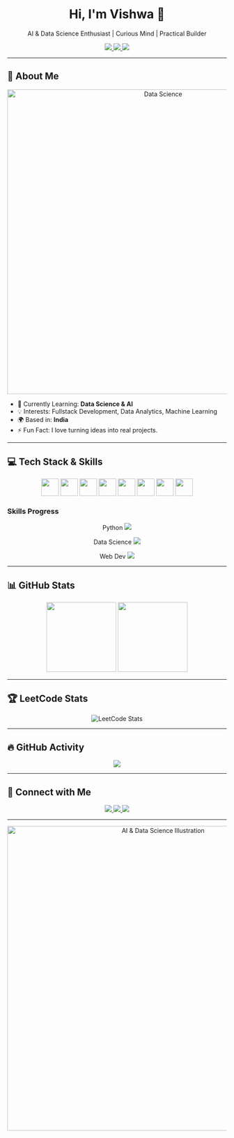 <h1 align="center">Hi, I'm Vishwa 👋</h1>
<p align="center">
  AI & Data Science Enthusiast | Curious Mind | Practical Builder
</p>

<p align="center">
  <a href="https://codolio.com/profile/RBFxwwdc/">
    <img src="https://img.shields.io/badge/Portfolio-Visit-4F46E5?style=for-the-badge&logo=googlesites&logoColor=white" />
  </a>
  <a href="https://www.linkedin.com/in/vishwa-d-026445319/">
    <img src="https://img.shields.io/badge/LinkedIn-Connect-0A66C2?style=for-the-badge&logo=linkedin&logoColor=white" />
  </a>
  <a href="mailto:your-email@example.com">
    <img src="https://img.shields.io/badge/Email-FF6B6B?style=for-the-badge&logo=gmail&logoColor=white" />
  </a>
</p>

---

## 🌟 About Me
<p align="center">
  <img src="https://images.unsplash.com/photo-1581091012184-dc86c86b8aa6?ixlib=rb-4.0.3&auto=format&fit=crop&w=800&q=60" alt="Data Science" width="700"/>
</p>

- 🌱 Currently Learning: **Data Science & AI**  
- 💡 Interests: Fullstack Development, Data Analytics, Machine Learning  
- 🌍 Based in: **India**  
- ⚡ Fun Fact: I love turning ideas into real projects.  

---

## 💻 Tech Stack & Skills

<p align="center">
  <img height="40" src="https://img.icons8.com/color/48/python.png"/>
  <img height="40" src="https://img.icons8.com/color/48/c++-programming.png"/>
  <img height="40" src="https://img.icons8.com/color/48/java-coffee-cup-logo.png"/>
  <img height="40" src="https://img.icons8.com/color/48/html-5.png"/>
  <img height="40" src="https://img.icons8.com/color/48/css3.png"/>
  <img height="40" src="https://img.icons8.com/color/48/mysql-logo.png"/>
  <img height="40" src="https://img.icons8.com/color/48/visual-studio-code-2019.png"/>
  <img height="40" src="https://img.icons8.com/color/48/power-bi.png"/>
</p>

### Skills Progress
<p align="center">
  Python      <img src="https://img.shields.io/badge/90%25-4F46E5?style=for-the-badge&logo=python&logoColor=white"/>
</p>
<p align="center">
  Data Science <img src="https://img.shields.io/badge/80%25-121211?style=for-the-badge&logo=apache&logoColor=white"/>
</p>
<p align="center">
  Web Dev     <img src="https://img.shields.io/badge/75%25-FF6B6B?style=for-the-badge&logo=html5&logoColor=white"/>
</p>

---

## 📊 GitHub Stats
<p align="center">
  <img height="160" src="https://github-readme-stats.vercel.app/api?username=Vishwa-9106&show_icons=true&theme=radical&count_private=true" />
  <img height="160" src="https://github-readme-stats.vercel.app/api/top-langs/?username=Vishwa-9106&layout=compact&theme=radical" />
</p>

---

## 🏆 LeetCode Stats
<p align="center">
  <img src="https://leetcard.jacoblin.cool/vishwa-9106?theme=dark&ext=heatmap" alt="LeetCode Stats" />
</p>

---

## 🔥 GitHub Activity
<p align="center">
  <img src="https://github-readme-activity-graph.vercel.app/graph?username=Vishwa-9106&bg_color=0d1117&color=ff79c6&line=8be9fd&point=50fa7b&area=true&hide_border=false" />
</p>

---

## 🚀 Connect with Me
<p align="center">
  <a href="https://twitter.com/yourhandle">
    <img src="https://img.shields.io/badge/Twitter-1DA1F2?style=for-the-badge&logo=twitter&logoColor=white" />
  </a>
  <a href="https://www.linkedin.com/in/vishwa-d-026445319/">
    <img src="https://img.shields.io/badge/LinkedIn-Connect-0A66C2?style=for-the-badge&logo=linkedin&logoColor=white" />
  </a>
  <a href="mailto:your-email@example.com">
    <img src="https://img.shields.io/badge/Email-FF6B6B?style=for-the-badge&logo=gmail&logoColor=white" />
  </a>
</p>

---

<p align="center">
  <img src="https://images.unsplash.com/photo-1581091012184-dc86c86b8aa6?ixlib=rb-4.0.3&auto=format&fit=crop&w=1600&q=80" alt="AI & Data Science Illustration" width="700"/>
</p>
